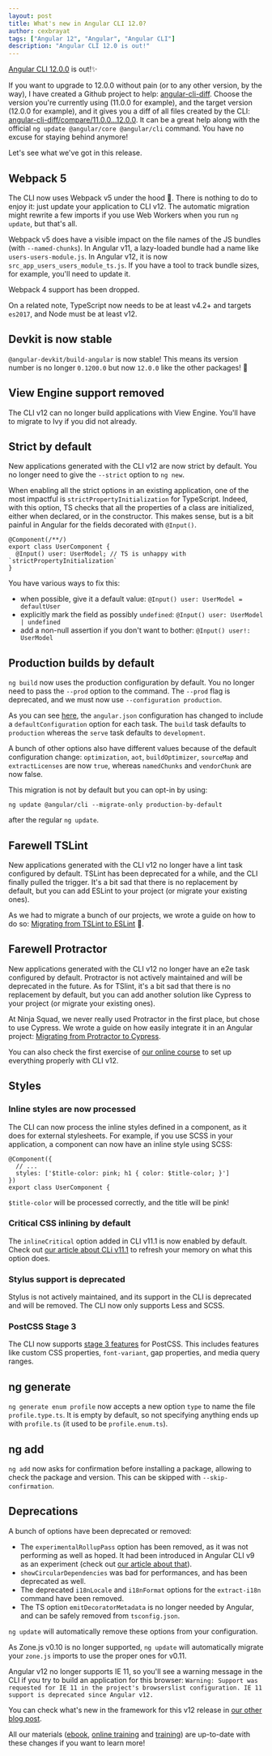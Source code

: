 ```yaml
---
layout: post
title: What's new in Angular CLI 12.0?
author: cexbrayat
tags: ["Angular 12", "Angular", "Angular CLI"]
description: "Angular CLI 12.0 is out!"
---
```


[Angular CLI 12.0.0](https://github.com/angular/angular-cli/releases/tag/v12.0.0) is out!✨

If you want to upgrade to 12.0.0 without pain (or to any other version, by the way), I have created a Github project to help: [angular-cli-diff](https://github.com/cexbrayat/angular-cli-diff). Choose the version you're currently using (11.0.0 for example), and the target version (12.0.0 for example), and it gives you a diff of all files created by the CLI: [angular-cli-diff/compare/11.0.0...12.0.0](https://github.com/cexbrayat/angular-cli-diff/compare/11.0.0...12.0.0).
It can be a great help along with the official `ng update @angular/core @angular/cli` command.
You have no excuse for staying behind anymore!

Let's see what we've got in this release.

## Webpack 5

The CLI now uses Webpack v5 under the hood 🚀.
There is nothing to do to enjoy it: just update your application to CLI v12.
The automatic migration might rewrite a few imports if you use Web Workers
when you run `ng update`, but that's all.

Webpack v5 does have a visible impact on the file names of the JS bundles (with `--named-chunks`).
In Angular v11, a lazy-loaded bundle had a name like `users-users-module.js`.
In Angular v12, it is now `src_app_users_users_module_ts.js`.
If you have a tool to track bundle sizes, for example,
you'll need to update it.

Webpack 4 support has been dropped.

On a related note, TypeScript now needs to be at least v4.2+ and targets `es2017`,
and Node must be at least v12.


## Devkit is now stable

`@angular-devkit/build-angular` is now stable!
This means its version number is no longer `0.1200.0` but now `12.0.0` like the other packages! 🥳


## View Engine support removed

The CLI v12 can no longer build applications with View Engine.
You'll have to migrate to Ivy if you did not already.


## Strict by default

New applications generated with the CLI v12 are now strict by default.
You no longer need to give the `--strict` option to `ng new`.

When enabling all the strict options in an existing application,
one of the most impactful is `strictPropertyInitialization` for TypeScript.
Indeed, with this option, TS checks that all the properties of a class are initialized,
either when declared, or in the constructor.
This makes sense, but is a bit painful in Angular for the fields decorated with `@Input()`.

    @Component(/**/)
    export class UserComponent {
      @Input() user: UserModel; // TS is unhappy with `strictPropertyInitialization`
    }

You have various ways to fix this:
- when possible, give it a default value: `@Input() user: UserModel = defaultUser`
- explicitly mark the field as possibly `undefined`: `@Input() user: UserModel | undefined`
- add a non-null assertion if you don't want to bother: `@Input() user!: UserModel`


## Production builds by default

`ng build` now uses the production configuration by default.
You no longer need to pass the `--prod` option to the command.
The `--prod` flag is deprecated, and we must now use `--configuration production`.

As you can see [here](https://github.com/cexbrayat/angular-cli-diff/compare/11.2.0...12.0.0),
the `angular.json` configuration has changed to include a `defaultConfiguration` option
for each task. The `build` task defaults to `production` whereas the `serve` task defaults to `development`.

A bunch of other options also have different values because of the default configuration change:
`optimization`, `aot`, `buildOptimizer`, `sourceMap` and `extractLicenses` are now `true`,
whereas `namedChunks` and `vendorChunk` are now false.

This migration is not by default but you can opt-in by using:

    ng update @angular/cli --migrate-only production-by-default

after the regular `ng update`.


## Farewell TSLint

New applications generated with the CLI v12 no longer have a lint task configured by default.
TSLint has been deprecated for a while, and the CLI finally pulled the trigger.
It's a bit sad that there is no replacement by default,
but you can add ESLint to your project (or migrate your existing ones).

As we had to migrate a bunch of our projects, we wrote a guide on how to do so:
[Migrating from TSLint to ESLint](/2021/03/31/migrating-from-tslint-to-eslint/) 🤗.


## Farewell Protractor

New applications generated with the CLI v12 no longer have an e2e task configured by default.
Protractor is not actively maintained and will be deprecated in the future.
As for TSlint, it's a bit sad that there is no replacement by default,
but you can add another solution like Cypress to your project (or migrate your existing ones).

At Ninja Squad, we never really used Protractor in the first place,
but chose to use Cypress.
We wrote a guide on how easily integrate it in an Angular project:
[Migrating from Protractor to Cypress](/2021/05/05/migrating-from-protractor-to-cypress/).

You can also check the first exercise of [our online course](https://angular-exercises.ninja-squad.com/)
to set up everything properly with CLI v12.


## Styles

### Inline styles are now processed

The CLI can now process the inline styles defined in a component,
as it does for external stylesheets.
For example, if you use SCSS in your application,
a component can now have an inline style using SCSS:

    @Component({
      // ...
      styles: ['$title-color: pink; h1 { color: $title-color; }']
    })
    export class UserComponent {

`$title-color` will be processed correctly, and the title will be pink!

### Critical CSS inlining by default

The `inlineCritical` option added in CLI v11.1 is now enabled by default.
Check out [our article about CLi v11.1](/2021/01/21/angular-cli-11.1/)
to refresh your memory on what this option does.

### Stylus support is deprecated

Stylus is not actively maintained, and its support in the CLI is deprecated and will be removed.
The CLI now only supports Less and SCSS.

### PostCSS Stage 3

The CLI now supports [stage 3 features](https://preset-env.cssdb.org/features#stage-3) for PostCSS.
This includes features like custom CSS properties, `font-variant`, gap properties, and media query ranges.


## ng generate

`ng generate enum profile` now accepts a new option `type` to name the file `profile.type.ts`.
It is empty by default, so not specifying anything ends up with `profile.ts` (it used to be `profile.enum.ts`).


## ng add

`ng add` now asks for confirmation before installing a package,
allowing to check the package and version.
This can be skipped with `--skip-confirmation`.

## Deprecations

A bunch of options have been deprecated or removed:
- The `experimentalRollupPass` option has been removed, as it was not performing as well as hoped.
It had been introduced in Angular CLI v9 as an experiment (check out [our article about that](/2020/02/07/angular-cli-9.0/)).
- `showCircularDependencies` was bad for performances, and has been deprecated as well.
- The deprecated `i18nLocale` and `i18nFormat` options for the `extract-i18n` command have been removed.
- The TS option `emitDecoratorMetadata` is no longer needed by Angular, and can be safely removed from `tsconfig.json`.

`ng update` will automatically remove these options from your configuration.

As Zone.js v0.10 is no longer supported, `ng update` will automatically migrate your `zone.js` imports
to use the proper ones for v0.11.

Angular v12 no longer supports IE 11, so you'll see a warning message in the CLI
if you try to build an application for this browser: `Warning: Support was requested for IE 11 in the project's browserslist configuration. IE 11 support is deprecated since Angular v12.`



You can check what's new in the framework for this v12 release in [our other blog post](/2021/05/12/what-is-new-angular-12.0/).

All our materials ([ebook](https://books.ninja-squad.com/angular), [online training](https://angular-exercises.ninja-squad.com/) and [training](https://ninja-squad.com/training/angular)) are up-to-date with these changes if you want to learn more!
